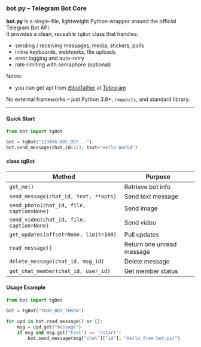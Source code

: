 ### bot.py – Telegram Bot Core

**bot.py** is a single-file, lightweight Python wrapper around the official Telegram Bot API.  
It provides a clean, reusable `tgBot` class that handles:

- sending / receiving messages, media, stickers, polls  
- inline keyboards, webhooks, file uploads  
- error logging and auto-retry  
- rate-limiting with semaphore (optional)

Notes:
 - you can get api from [@botfather](https://t.me/BotFather) at [Telegram](https://telegram.com/)

No external frameworks – just Python 3.8+, `requests`, and standard library.

---

#### Quick Start

```python
from bot import tgBot

bot = tgBot("123456:ABC-DEF...")
bot.send_message(chat_id=123, text="Hello World")
```

#### class tgBot

| Method | Purpose |
|---|---|
| `get_me()` | Retrieve bot info |
| `send_message(chat_id, text, **opts)` | Send text message |
| `send_photo(chat_id, file, caption=None)` | Send image |
| `send_video(chat_id, file, caption=None)` | Send video |
| `get_updates(offset=None, limit=100)` | Pull updates |
| `read_message()` | Return one unread message |
| `delete_message(chat_id, msg_id)` | Delete message |
| `get_chat_member(chat_id, user_id)` | Get member status |

#### Usage Example
```python
from bot import tgBot

bot = tgBot("YOUR_BOT_TOKEN")

for upd in bot.read_message() or []:
    msg = upd.get("message")
    if msg and msg.get("text") == "/start":
        bot.send_message(msg["chat"]["id"], "Hello from bot.py!")

```
